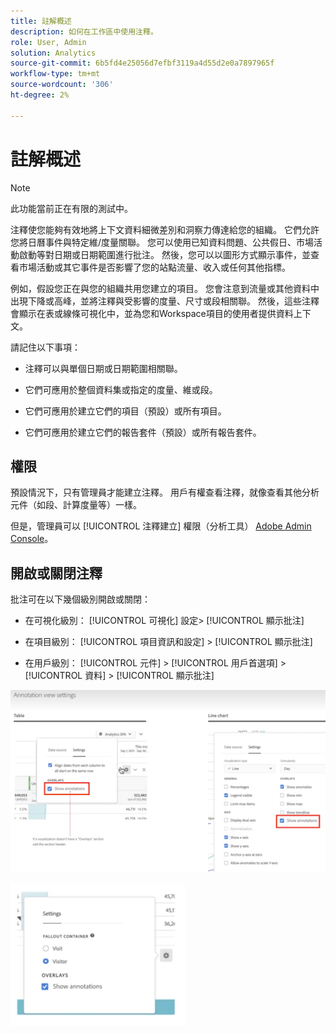 ```yaml
---
title: 註解概述
description: 如何在工作區中使用注釋。
role: User, Admin
solution: Analytics
source-git-commit: 6b5fd4e25056d7efbf3119a4d55d2e0a7897965f
workflow-type: tm+mt
source-wordcount: '306'
ht-degree: 2%

---
```


# 註解概述

>[!NOTE]
>
>此功能當前正在有限的測試中。

注釋使您能夠有效地將上下文資料細微差別和洞察力傳達給您的組織。 它們允許您將日曆事件與特定維/度量關聯。 您可以使用已知資料問題、公共假日、市場活動啟動等對日期或日期範圍進行批注。 然後，您可以以圖形方式顯示事件，並查看市場活動或其它事件是否影響了您的站點流量、收入或任何其他指標。

例如，假設您正在與您的組織共用您建立的項目。 您會注意到流量或其他資料中出現下降或高峰，並將注釋與受影響的度量、尺寸或段相關聯。 然後，這些注釋會顯示在表或線條可視化中，並為您和Workspace項目的使用者提供資料上下文。

請記住以下事項：

* 注釋可以與單個日期或日期範圍相關聯。

* 它們可應用於整個資料集或指定的度量、維或段。

* 它們可應用於建立它們的項目（預設）或所有項目。

* 它們可應用於建立它們的報告套件（預設）或所有報告套件。

## 權限

預設情況下，只有管理員才能建立注釋。 用戶有權查看注釋，就像查看其他分析元件（如段、計算度量等）一樣。

但是，管理員可以 [!UICONTROL 注釋建立] 權限（分析工具） [Adobe Admin Console](https://experienceleague.adobe.com/docs/analytics/admin/admin-console/permissions/analytics-tools.html?lang=en)。

## 開啟或關閉注釋

批注可在以下幾個級別開啟或關閉：

* 在可視化級別： [!UICONTROL 可視化] 設定> [!UICONTROL 顯示批注]

* 在項目級別： [!UICONTROL 項目資訊和設定] > [!UICONTROL 顯示批注]

* 在用戶級別： [!UICONTROL 元件] > [!UICONTROL 用戶首選項] > [!UICONTROL 資料] > [!UICONTROL 顯示批注]

![](assets/show-ann.png)

![](assets/show-ann2.png)